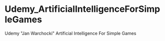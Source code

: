 # Udemy_ArtificialIntelligenceForSimpleGames
Udemy "Jan Warchocki" Artificial Intelligence For Simple Games
